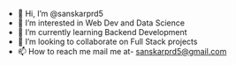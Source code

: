 - 👋 Hi, I’m @sanskarprd5
- 👀 I’m interested in Web Dev and Data Science
- 🌱 I’m currently learning Backend Development
- 💞️ I’m looking to collaborate on Full Stack projects
- 📫 How to reach me mail me at- sanskarprd5@gmail.com

<!---
sanskarprd5/sanskarprd5 is a ✨ special ✨ repository because its `README.md` (this file) appears on your GitHub profile.
You can click the Preview link to take a look at your changes.
--->
